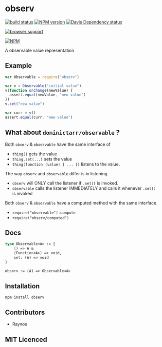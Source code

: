 # observ

[![build status][1]][2] [![NPM version][3]][4] [![Davis Dependency status][9]][10]

[![browser support][11]][12]

[![NPM][13]][14]

A observable value representation

## Example

```js
var Observable = require("observ")

var v = Observable("initial value")
v(function onchange(newValue) {
  assert.equal(newValue, "new value")
})
v.set("new value")

var curr = v()
assert.equal(curr, "new value")
```

## What about `dominictarr/observable` ?

Both `observ` & `observable` have the same interface of 
 
 - `thing()` gets the value
 - `thing.set(...)` sets the value
 - `thing(function (value) { ... })` listens to the value.

The way `observ` and `observable` differ is in listening.

 - `observ` will ONLY call the listener if `.set()` is invoked.
 - `observable` calls the listener IMMEDIATELY and calls it whenever
  `.set()` is invoked

Both `observ` & `observable` have a computed method with the same
  interface.

 - `require("observable").compute`
 - `require("observ/computed")`

## Docs

```ocaml
type Observable<A> := {
    () => A &
    (Function<A>) => void,
    set: (A) => void
}

observ := (A) => Observable<A>
```


## Installation

`npm install observ`

## Contributors

 - Raynos

## MIT Licenced

  [1]: https://secure.travis-ci.org/Raynos/observ.png
  [2]: https://travis-ci.org/Raynos/observ
  [3]: https://badge.fury.io/js/observ.png
  [4]: https://badge.fury.io/js/observ
  [5]: https://coveralls.io/repos/Raynos/observ/badge.png
  [6]: https://coveralls.io/r/Raynos/observ
  [7]: https://gemnasium.com/Raynos/observ.png
  [8]: https://gemnasium.com/Raynos/observ
  [9]: https://david-dm.org/Raynos/observ.png
  [10]: https://david-dm.org/Raynos/observ
  [11]: https://ci.testling.com/Raynos/observ.png
  [12]: https://ci.testling.com/Raynos/observ
  [13]: http://nodei.co/npm/observ.png
  [14]: http://nodei.co/npm/observ
